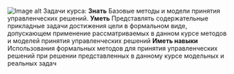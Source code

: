![Image alt](https://github.com/NeznaikanaLune/MISIS_DS_Masters_degree_2020/blob/master/smriz/logo.png)
Задачи курса:
**Знать**
Базовые методы и модели принятия управленческих решений.
**Уметь**
Представлять содержательные прикладные задачи достижения цели в
формальном виде, допускающем применение рассматриваемых в данном курсе
методов и моделей принятия управленческих решений
**Иметь навыки**
Использования формальных методов для принятия управленческих решений при
решении представленных в данному курсе модельных и реальных задач

